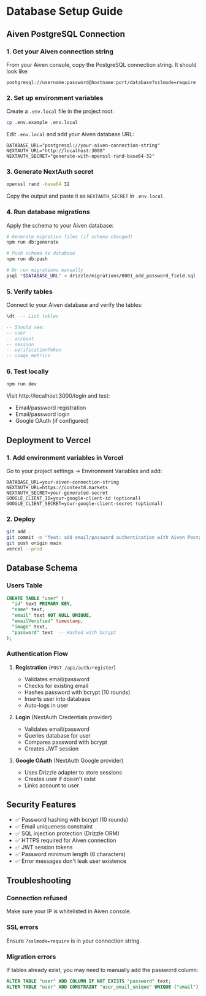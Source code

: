 # Database Setup Guide

## Aiven PostgreSQL Connection

### 1. Get your Aiven connection string

From your Aiven console, copy the PostgreSQL connection string. It should look like:

```
postgresql://username:password@hostname:port/database?sslmode=require
```

### 2. Set up environment variables

Create a `.env.local` file in the project root:

```bash
cp .env.example .env.local
```

Edit `.env.local` and add your Aiven database URL:

```env
DATABASE_URL="postgresql://your-aiven-connection-string"
NEXTAUTH_URL="http://localhost:3000"
NEXTAUTH_SECRET="generate-with-openssl-rand-base64-32"
```

### 3. Generate NextAuth secret

```bash
openssl rand -base64 32
```

Copy the output and paste it as `NEXTAUTH_SECRET` in `.env.local`.

### 4. Run database migrations

Apply the schema to your Aiven database:

```bash
# Generate migration files (if schema changed)
npm run db:generate

# Push schema to database
npm run db:push

# Or run migrations manually
psql "$DATABASE_URL" < drizzle/migrations/0001_add_password_field.sql
```

### 5. Verify tables

Connect to your Aiven database and verify the tables:

```sql
\dt  -- List tables

-- Should see:
-- user
-- account
-- session
-- verificationToken
-- usage_metrics
```

### 6. Test locally

```bash
npm run dev
```

Visit http://localhost:3000/login and test:
- Email/password registration
- Email/password login
- Google OAuth (if configured)

## Deployment to Vercel

### 1. Add environment variables in Vercel

Go to your project settings → Environment Variables and add:

```
DATABASE_URL=your-aiven-connection-string
NEXTAUTH_URL=https://context8.markets
NEXTAUTH_SECRET=your-generated-secret
GOOGLE_CLIENT_ID=your-google-client-id (optional)
GOOGLE_CLIENT_SECRET=your-google-client-secret (optional)
```

### 2. Deploy

```bash
git add .
git commit -m "feat: add email/password authentication with Aiven PostgreSQL"
git push origin main
vercel --prod
```

## Database Schema

### Users Table

```sql
CREATE TABLE "user" (
  "id" text PRIMARY KEY,
  "name" text,
  "email" text NOT NULL UNIQUE,
  "emailVerified" timestamp,
  "image" text,
  "password" text  -- Hashed with bcrypt
);
```

### Authentication Flow

1. **Registration** (`POST /api/auth/register`)
   - Validates email/password
   - Checks for existing email
   - Hashes password with bcrypt (10 rounds)
   - Inserts user into database
   - Auto-logs in user

2. **Login** (NextAuth Credentials provider)
   - Validates email/password
   - Queries database for user
   - Compares password with bcrypt
   - Creates JWT session

3. **Google OAuth** (NextAuth Google provider)
   - Uses Drizzle adapter to store sessions
   - Creates user if doesn't exist
   - Links account to user

## Security Features

- ✅ Password hashing with bcrypt (10 rounds)
- ✅ Email uniqueness constraint
- ✅ SQL injection protection (Drizzle ORM)
- ✅ HTTPS required for Aiven connection
- ✅ JWT session tokens
- ✅ Password minimum length (8 characters)
- ✅ Error messages don't leak user existence

## Troubleshooting

### Connection refused

Make sure your IP is whitelisted in Aiven console.

### SSL errors

Ensure `?sslmode=require` is in your connection string.

### Migration errors

If tables already exist, you may need to manually add the password column:

```sql
ALTER TABLE "user" ADD COLUMN IF NOT EXISTS "password" text;
ALTER TABLE "user" ADD CONSTRAINT "user_email_unique" UNIQUE ("email");
```
